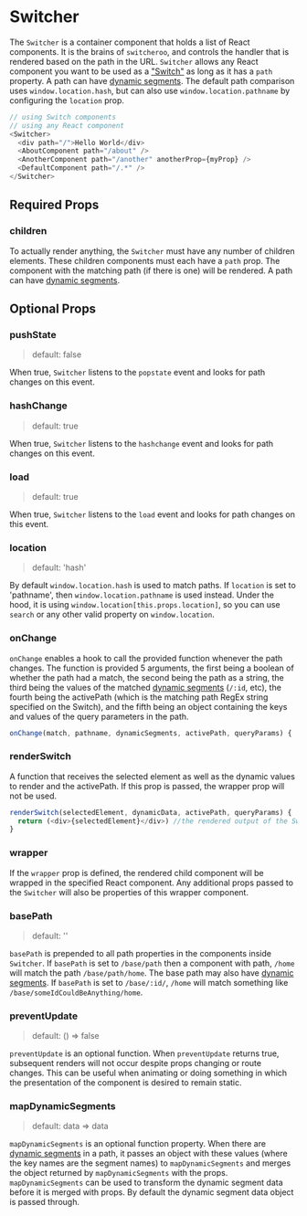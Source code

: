 # Switcher

The `Switcher` is a container component that holds a list of React components. It is the brains of `switcheroo`, and controls the handler that is rendered based on the path in the URL. `Switcher` allows any React component you want to be used as a ["Switch"](./Switch.md) as long as it has a `path` property. A path can have [dynamic segments](./dynamic_segments.md). The default path comparison uses `window.location.hash`, but can also use `window.location.pathname` by configuring the `location` prop.

```js
// using Switch components
// using any React component
<Switcher>
  <div path="/">Hello World</div>
  <AboutComponent path="/about" />
  <AnotherComponent path="/another" anotherProp={myProp} />
  <DefaultComponent path="/.*" />
</Switcher>
```


## Required Props

### children

To actually render anything, the `Switcher` must have any number of children elements. These children components must each have a `path` prop. The component with the matching path (if there is one) will be rendered. A path can have [dynamic segments](./dynamic_segments.md).


## Optional Props

### pushState

> default: false

When true, `Switcher` listens to the `popstate` event and looks for path changes on this event.

### hashChange

> default: true

When true, `Switcher` listens to the `hashchange` event and looks for path changes on this event.

### load

> default: true

When true, `Switcher` listens to the `load` event and looks for path changes on this event.

### location

> default: 'hash'

By default `window.location.hash` is used to match paths. If `location` is set to 'pathname', then `window.location.pathname` is used instead. Under the hood, it is using `window.location[this.props.location]`, so you can use `search` or any other valid property on `window.location`.

### onChange

`onChange` enables a hook to call the provided function whenever the path changes. The function is provided 5 arguments, the first being a boolean of whether the path had a match, the second being the path as a string, the third being the values of the matched [dynamic segments](./dynamic_segments) (`/:id`, etc), the fourth being the activePath (which is the matching path RegEx string specified on the Switch), and the fifth being an object containing the keys and values of the query parameters in the path.

```js
onChange(match, pathname, dynamicSegments, activePath, queryParams) { ... }
```

### renderSwitch

A function that receives the selected element as well as the dynamic values to render and the activePath. If this prop is passed, the wrapper prop will not be used.

```js
renderSwitch(selectedElement, dynamicData, activePath, queryParams) {
  return (<div>{selectedElement}</div>) //the rendered output of the Switcher
}
```

### wrapper

If the `wrapper` prop is defined, the rendered child component will be wrapped in the specified React component. Any additional props passed to the `Switcher` will also be properties of this wrapper component.

### basePath

> default: ''

`basePath` is prepended to all path properties in the components inside `Switcher`. If `basePath` is set to `/base/path` then a component with path, `/home` will match the path `/base/path/home`. The base path may also have [dynamic segments](./dynamic_segments.md). If `basePath` is set to `/base/:id/`, `/home` will match something like `/base/someIdCouldBeAnything/home`.

### preventUpdate

> default: () => false

`preventUpdate` is an optional function. When `preventUpdate` returns true, subsequent renders will not occur despite props changing or route changes. This can be useful when animating or doing something in which the presentation of the component is desired to remain static.

### mapDynamicSegments

> default: data => data

`mapDynamicSegments` is an optional function property. When there are [dynamic segments](./dynamic_segments.md) in a path, it passes an object with these values (where the key names are the segment names) to `mapDynamicSegments` and merges the object returned by `mapDynamicSegments` with the props. `mapDynamicSegments` can be used to transform the dynamic segment data before it is merged with props. By default the dynamic segment data object is passed through.
